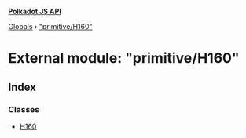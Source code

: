 **[Polkadot JS API](../README.md)**

[Globals](../globals.md) › [&quot;primitive/H160&quot;](_primitive_h160_.md)

# External module: "primitive/H160"

## Index

### Classes

* [H160](../classes/_primitive_h160_.h160.md)